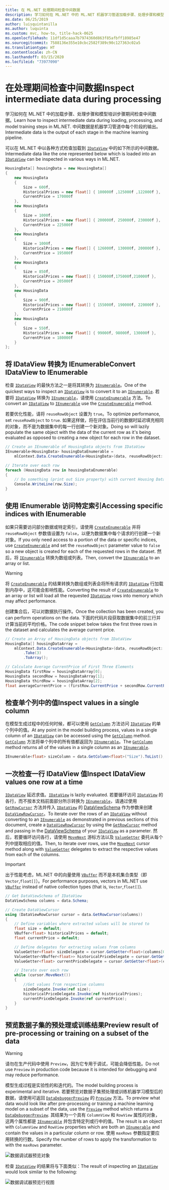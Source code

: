 ```yaml
---
title: 在 ML.NET 处理期间检查中间数据
description: 学习如何在 ML.NET 中的 ML.NET 机器学习管道加载步骤、处理步骤和模型培训步骤期间检查中间数据。
ms.date: 06/25/2019
author: luisquintanilla
ms.author: luquinta
ms.custom: mvc, how-to, title-hack-0625
ms.openlocfilehash: 11df1d5caaa7b7974360d863f85afbff18985e47
ms.sourcegitcommit: 7588136e355e10cbc2582f389c90c127363c02a5
ms.translationtype: HT
ms.contentlocale: zh-CN
ms.lasthandoff: 03/15/2020
ms.locfileid: "73977090"
---
```

# <a name="inspect-intermediate-data-during-processing"></a><span data-ttu-id="3989f-103">在处理期间检查中间数据</span><span class="sxs-lookup"><span data-stu-id="3989f-103">Inspect intermediate data during processing</span></span>

<span data-ttu-id="3989f-104">学习如何在 ML.NET 中的加载步骤、处理步骤和模型培训步骤期间检查中间数据。</span><span class="sxs-lookup"><span data-stu-id="3989f-104">Learn how to inspect intermediate data during loading, processing, and model training steps in ML.NET.</span></span> <span data-ttu-id="3989f-105">中间数据是机器学习管道中每个阶段的输出。</span><span class="sxs-lookup"><span data-stu-id="3989f-105">Intermediate data is the output of each stage in the machine learning pipeline.</span></span>

<span data-ttu-id="3989f-106">可以在 ML.NET 中以各种方式检查加载到 [`IDataView`](xref:Microsoft.ML.IDataView) 中的如下所示的中间数据。</span><span class="sxs-lookup"><span data-stu-id="3989f-106">Intermediate data like the one represented below which is loaded into an [`IDataView`](xref:Microsoft.ML.IDataView) can be inspected in various ways in ML.NET.</span></span>

```csharp
HousingData[] housingData = new HousingData[]
{
    new HousingData
    {
        Size = 600f,
        HistoricalPrices = new float[] { 100000f ,125000f ,122000f },
        CurrentPrice = 170000f
    },
    new HousingData
    {
        Size = 1000f,
        HistoricalPrices = new float[] { 200000f, 250000f, 230000f },
        CurrentPrice = 225000f
    },
    new HousingData
    {
        Size = 1000f,
        HistoricalPrices = new float[] { 126000f, 130000f, 200000f },
        CurrentPrice = 195000f
    },
    new HousingData
    {
        Size = 850f,
        HistoricalPrices = new float[] { 150000f,175000f,210000f },
        CurrentPrice = 205000f
    },
    new HousingData
    {
        Size = 900f,
        HistoricalPrices = new float[] { 155000f, 190000f, 220000f },
        CurrentPrice = 210000f
    },
    new HousingData
    {
        Size = 550f,
        HistoricalPrices = new float[] { 99000f, 98000f, 130000f },
        CurrentPrice = 180000f
    }
};
```

## <a name="convert-idataview-to-ienumerable"></a><span data-ttu-id="3989f-107">将 IDataView 转换为 IEnumerable</span><span class="sxs-lookup"><span data-stu-id="3989f-107">Convert IDataView to IEnumerable</span></span>

<span data-ttu-id="3989f-108">检查 [`IDataView`](xref:Microsoft.ML.IDataView) 的最快方法之一是将其转换为 [`IEnumerable`](xref:System.Collections.Generic.IEnumerable%601)。</span><span class="sxs-lookup"><span data-stu-id="3989f-108">One of the quickest ways to inspect an [`IDataView`](xref:Microsoft.ML.IDataView) is to convert it to an [`IEnumerable`](xref:System.Collections.Generic.IEnumerable%601).</span></span> <span data-ttu-id="3989f-109">若要将 [`IDataView`](xref:Microsoft.ML.IDataView) 转换为 [`IEnumerable`](xref:System.Collections.Generic.IEnumerable%601)，请使用 [`CreateEnumerable`](xref:Microsoft.ML.DataOperationsCatalog.CreateEnumerable*) 方法。</span><span class="sxs-lookup"><span data-stu-id="3989f-109">To convert an [`IDataView`](xref:Microsoft.ML.IDataView) to [`IEnumerable`](xref:System.Collections.Generic.IEnumerable%601) use the [`CreateEnumerable`](xref:Microsoft.ML.DataOperationsCatalog.CreateEnumerable*) method.</span></span>

<span data-ttu-id="3989f-110">若要优化性能，请将 `reuseRowObject` 设置为 `true`。</span><span class="sxs-lookup"><span data-stu-id="3989f-110">To optimize performance, set `reuseRowObject` to `true`.</span></span> <span data-ttu-id="3989f-111">如果这样做，将在评估当前行的数据时延迟填充相同的对象，而不是为数据集中的每一行创建一个新对象。</span><span class="sxs-lookup"><span data-stu-id="3989f-111">Doing so will lazily populate the same object with the data of the current row as it's being evaluated as opposed to creating a new object for each row in the dataset.</span></span>

```csharp
// Create an IEnumerable of HousingData objects from IDataView
IEnumerable<HousingData> housingDataEnumerable =
    mlContext.Data.CreateEnumerable<HousingData>(data, reuseRowObject: true);

// Iterate over each row
foreach (HousingData row in housingDataEnumerable)
{
    // Do something (print out Size property) with current Housing Data object being evaluated
    Console.WriteLine(row.Size);
}
```

## <a name="accessing-specific-indices-with-ienumerable"></a><span data-ttu-id="3989f-112">使用 IEnumerable 访问特定索引</span><span class="sxs-lookup"><span data-stu-id="3989f-112">Accessing specific indices with IEnumerable</span></span>

<span data-ttu-id="3989f-113">如果只需要访问部分数据或特定索引，请使用 [`CreateEnumerable`](xref:Microsoft.ML.DataOperationsCatalog.CreateEnumerable*) 并将 `reuseRowObject` 参数值设置为 `false`，以便为数据集中每个请求的行创建一个新对象。</span><span class="sxs-lookup"><span data-stu-id="3989f-113">If you only need access to a portion of the data or specific indices, use [`CreateEnumerable`](xref:Microsoft.ML.DataOperationsCatalog.CreateEnumerable*) and set the `reuseRowObject` parameter value to `false` so a new object is created for each of the requested rows in the dataset.</span></span> <span data-ttu-id="3989f-114">然后，将 [`IEnumerable`](xref:System.Collections.Generic.IEnumerable%601) 转换为数组或列表。</span><span class="sxs-lookup"><span data-stu-id="3989f-114">Then, convert the [`IEnumerable`](xref:System.Collections.Generic.IEnumerable%601) to an array or list.</span></span>

> [!WARNING]
> <span data-ttu-id="3989f-115">将 [`CreateEnumerable`](xref:Microsoft.ML.DataOperationsCatalog.CreateEnumerable*) 的结果转换为数组或列表会将所有请求的 [`IDataView`](xref:Microsoft.ML.IDataView) 行加载到内存中，这可能会影响性能。</span><span class="sxs-lookup"><span data-stu-id="3989f-115">Converting the result of [`CreateEnumerable`](xref:Microsoft.ML.DataOperationsCatalog.CreateEnumerable*) to an array or list will load all the requested [`IDataView`](xref:Microsoft.ML.IDataView) rows into memory which may affect performance.</span></span>

<span data-ttu-id="3989f-116">创建集合后，可以对数据执行操作。</span><span class="sxs-lookup"><span data-stu-id="3989f-116">Once the collection has been created, you can perform operations on the data.</span></span> <span data-ttu-id="3989f-117">下面的代码片段获取数据集中的前三行并计算当前的平均价格。</span><span class="sxs-lookup"><span data-stu-id="3989f-117">The code snippet below takes the first three rows in the dataset and calculates the average current price.</span></span>

```csharp
// Create an Array of HousingData objects from IDataView
HousingData[] housingDataArray =
    mlContext.Data.CreateEnumerable<HousingData>(data, reuseRowObject: false)
        .Take(3)
        .ToArray();

// Calculate Average CurrentPrice of First Three Elements
HousingData firstRow = housingDataArray[0];
HousingData secondRow = housingDataArray[1];
HousingData thirdRow = housingDataArray[2];
float averageCurrentPrice = (firstRow.CurrentPrice + secondRow.CurrentPrice + thirdRow.CurrentPrice) / 3;
```

## <a name="inspect-values-in-a-single-column"></a><span data-ttu-id="3989f-118">检查单个列中的值</span><span class="sxs-lookup"><span data-stu-id="3989f-118">Inspect values in a single column</span></span>

<span data-ttu-id="3989f-119">在模型生成过程中的任何时候，都可以使用 [`GetColumn`](xref:Microsoft.ML.Data.ColumnCursorExtensions.GetColumn*) 方法访问 [`IDataView`](xref:Microsoft.ML.IDataView) 的单个列中的值。</span><span class="sxs-lookup"><span data-stu-id="3989f-119">At any point in the model building process, values in a single column of an [`IDataView`](xref:Microsoft.ML.IDataView) can be accessed using the [`GetColumn`](xref:Microsoft.ML.Data.ColumnCursorExtensions.GetColumn*) method.</span></span> <span data-ttu-id="3989f-120">[`GetColumn`](xref:Microsoft.ML.Data.ColumnCursorExtensions.GetColumn*) 方法将单个列中的所有值都返回为 [`IEnumerable`](xref:System.Collections.Generic.IEnumerable%601)。</span><span class="sxs-lookup"><span data-stu-id="3989f-120">The [`GetColumn`](xref:Microsoft.ML.Data.ColumnCursorExtensions.GetColumn*) method returns all of the values in a single column as an [`IEnumerable`](xref:System.Collections.Generic.IEnumerable%601).</span></span>

```csharp
IEnumerable<float> sizeColumn = data.GetColumn<float>("Size").ToList();
```

## <a name="inspect-idataview-values-one-row-at-a-time"></a><span data-ttu-id="3989f-121">一次检查一行 IDataView 值</span><span class="sxs-lookup"><span data-stu-id="3989f-121">Inspect IDataView values one row at a time</span></span>

<span data-ttu-id="3989f-122">[`IDataView`](xref:Microsoft.ML.IDataView) 延迟求值。</span><span class="sxs-lookup"><span data-stu-id="3989f-122">[`IDataView`](xref:Microsoft.ML.IDataView) is lazily evaluated.</span></span> <span data-ttu-id="3989f-123">若要循环访问 [`IDataView`](xref:Microsoft.ML.IDataView) 的各行，而不按本文档前面部分所示转换为 [`IEnumerable`](xref:System.Collections.Generic.IEnumerable%601)，请通过使用 [`GetRowCursor`](xref:Microsoft.ML.IDataView.GetRowCursor*) 方法并传入 [`IDataView`](xref:Microsoft.ML.IDataView) 的 [DataViewSchema](xref:Microsoft.ML.DataViewSchema) 作为参数来创建 [`DataViewRowCursor`](xref:Microsoft.ML.DataViewRowCursor)。</span><span class="sxs-lookup"><span data-stu-id="3989f-123">To iterate over the rows of an [`IDataView`](xref:Microsoft.ML.IDataView) without converting to an [`IEnumerable`](xref:System.Collections.Generic.IEnumerable%601) as demonstrated in previous sections of this document, create a [`DataViewRowCursor`](xref:Microsoft.ML.DataViewRowCursor) by using the [`GetRowCursor`](xref:Microsoft.ML.IDataView.GetRowCursor*) method and passing in the [DataViewSchema](xref:Microsoft.ML.DataViewSchema) of your [`IDataView`](xref:Microsoft.ML.IDataView) as a parameter.</span></span> <span data-ttu-id="3989f-124">然后，若要循环访问各行，请使用 [`MoveNext`](xref:Microsoft.ML.DataViewRowCursor.MoveNext*) 游标方法以及 [`ValueGetter`](xref:Microsoft.ML.ValueGetter%601) 委托从每个列中提取相应的值。</span><span class="sxs-lookup"><span data-stu-id="3989f-124">Then, to iterate over rows, use the [`MoveNext`](xref:Microsoft.ML.DataViewRowCursor.MoveNext*) cursor method along with [`ValueGetter`](xref:Microsoft.ML.ValueGetter%601) delegates to extract the respective values from each of the columns.</span></span>

> [!IMPORTANT]
> <span data-ttu-id="3989f-125">出于性能考虑，ML.NET 中的向量使用 [`VBuffer`](xref:Microsoft.ML.Data.VBuffer%601) 而不是本机集合类型（即 `Vector`,`float[]`）。</span><span class="sxs-lookup"><span data-stu-id="3989f-125">For performance purposes, vectors in ML.NET use [`VBuffer`](xref:Microsoft.ML.Data.VBuffer%601) instead of native collection types (that is, `Vector`,`float[]`).</span></span>

```csharp
// Get DataViewSchema of IDataView
DataViewSchema columns = data.Schema;

// Create DataViewCursor
using (DataViewRowCursor cursor = data.GetRowCursor(columns))
{
    // Define variables where extracted values will be stored to
    float size = default;
    VBuffer<float> historicalPrices = default;
    float currentPrice = default;

    // Define delegates for extracting values from columns
    ValueGetter<float> sizeDelegate = cursor.GetGetter<float>(columns[0]);
    ValueGetter<VBuffer<float>> historicalPriceDelegate = cursor.GetGetter<VBuffer<float>>(columns[1]);
    ValueGetter<float> currentPriceDelegate = cursor.GetGetter<float>(columns[2]);

    // Iterate over each row
    while (cursor.MoveNext())
    {
        //Get values from respective columns
        sizeDelegate.Invoke(ref size);
        historicalPriceDelegate.Invoke(ref historicalPrices);
        currentPriceDelegate.Invoke(ref currentPrice);
    }
}
```

## <a name="preview-result-of-pre-processing-or-training-on-a-subset-of-the-data"></a><span data-ttu-id="3989f-126">预览数据子集的预处理或训练结果</span><span class="sxs-lookup"><span data-stu-id="3989f-126">Preview result of pre-processing or training on a subset of the data</span></span>

> [!WARNING]
> <span data-ttu-id="3989f-127">请勿在生产代码中使用 `Preview`，因为它专用于调试，可能会降低性能。</span><span class="sxs-lookup"><span data-stu-id="3989f-127">Do not use `Preview` in production code because it is intended for debugging and may reduce performance.</span></span>

<span data-ttu-id="3989f-128">模型生成过程是实验性的和迭代的。</span><span class="sxs-lookup"><span data-stu-id="3989f-128">The model building process is experimental and iterative.</span></span> <span data-ttu-id="3989f-129">若要预览对数据子集预处理或训练机器学习模型后的数据，请使用可返回 [`DataDebuggerPreview`](xref:Microsoft.ML.Data.DataDebuggerPreview) 的 [`Preview`](xref:Microsoft.ML.DebuggerExtensions.Preview*) 方法。</span><span class="sxs-lookup"><span data-stu-id="3989f-129">To preview what data would look like after pre-processing or training a machine learning model on a subset of the data, use the [`Preview`](xref:Microsoft.ML.DebuggerExtensions.Preview*) method which returns a [`DataDebuggerPreview`](xref:Microsoft.ML.Data.DataDebuggerPreview).</span></span> <span data-ttu-id="3989f-130">其结果为一个具有 `ColumnView` 和 `RowView` 属性的对象，这两个属性都是 [`IEnumerable`](xref:System.Collections.Generic.IEnumerable%601) 并包含特定列或行中的值。</span><span class="sxs-lookup"><span data-stu-id="3989f-130">The result is an object with `ColumnView` and `RowView` properties which are both an [`IEnumerable`](xref:System.Collections.Generic.IEnumerable%601) and contain the values in a particular column or row.</span></span> <span data-ttu-id="3989f-131">使用 `maxRows` 参数指定要应用转换的行数。</span><span class="sxs-lookup"><span data-stu-id="3989f-131">Specify the number of rows to apply the transformation to with the `maxRows` parameter.</span></span>

![数据调试器预览对象](./media/inspect-intermediate-data-ml-net/data-debugger-preview-01.png)

<span data-ttu-id="3989f-133">检查 [`IDataView`](xref:Microsoft.ML.IDataView) 的结果将与下面类似：</span><span class="sxs-lookup"><span data-stu-id="3989f-133">The result of inspecting an [`IDataView`](xref:Microsoft.ML.IDataView) would look similar to the following:</span></span>

![数据调试器预览行视图](./media/inspect-intermediate-data-ml-net/data-debugger-preview-02.png)
